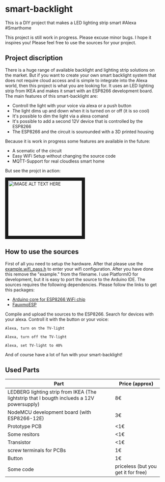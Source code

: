 # smart-backlight
This is a DIY project that makes a LED lighting strip smart #Alexa #Smarthome

This project is still work in progress. Please excuse minor bugs. I hope it inspires you! Please feel free to use the sources for your project.

## Project discription 
There is a huge range of available backlight and lighting strip solutions on the market. But if you want to create your own smart backlight system that does not require cloud access and is simple to integrate into the Alexa world, then this project is what you are looking for. It uses an LED lighting strip from IKEA and makes it smart with an ESP8266 development board. The main features of this smart-backlight are:
* Controll the light with your voice via alexa or a push button
* The light dims up and down when it is turned on or off (it is so cool)
* It's possible to dim the light via a alexa comand
* It's possible to add a second 12V device that is controlled by the ESP8266
* The ESP8266 and the circuit is sourounded with a 3D printed housing

Because it is work in progress some features are available in the future:
* A scematic of the circuit
* Easy WiFi Setup without changing the source code
* MQTT-Support for real cloudless smart home

But see the projct in action:

<a href="http://www.youtube.com/watch?feature=player_embedded&v=YOUTUBE_VIDEO_ID_HERE
" target="_blank"><img src="http://img.youtube.com/vi/YOUTUBE_VIDEO_ID_HERE/0.jpg" 
alt="IMAGE ALT TEXT HERE" width="240" height="180" border="10" /></a>

## How to use the sources
First of all you need to setup the hardware. After that please use the [example.wifi_pass.h](/pio_project/src/example.wifi_pass.h) to enter your wifi configuration. After you have done this remove the "example." from the filename. 
I use PlatformIO for development, but it is easy to port the source to the Arduino IDE. The sources requires the following dependencies. Please follow the links to get this packages:
* [Arduino core for ESP8266 WiFi chip](https://github.com/esp8266/Arduino)
* [FauxmoESP](https://github.com/simap/fauxmoesp)

Compile and upload the sources to the ESP8266. Search for devices with your alexa. Controll it with the button or your voice:

```
Alexa, turn on the TV-light
```

```
Alexa, turn off the TV-light
```

```
Alexa, set TV-light to 40%
```

And of course have a lot of fun with your smart-backlight!
## Used Parts
|Part|Price (approx)|
|---|---|
|LEDBERG lighting strip from IKEA (The lightstrip that I bougth inclueds a 12V powersupply)|8€|
|NodeMCU development board (with ESP8266-12E)  |3€|
|Prototype PCB|<1€|
|Some resitors|<1€|
|Transistor|<1€|
|screw terminals for PCBs|1€|
|Button|1€|
|Some code|priceless (but you get it for free)|

